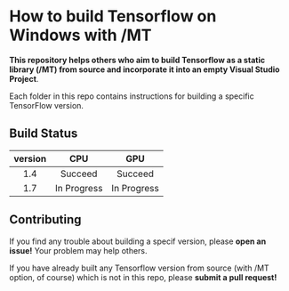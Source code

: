 # How to build Tensorflow on Windows with /MT

__This repository helps others who aim to build Tensorflow as a static library (/MT) from source and incorporate it into an empty Visual Studio Project__.

Each folder in this repo contains instructions for building a specific TensorFlow version.

## Build Status
| version |     CPU     |     GPU     |
|:-------:|:-----------:|:-----------:|
|   1.4   |   Succeed   |   Succeed   |
|   1.7   | In Progress | In Progress |


## Contributing
If you find any trouble about building a specif version, please __open an issue!__ Your problem may help others.

If you have already built any Tensorflow version from source (with /MT option, of course) which is not in this repo, please __submit a pull request!__
